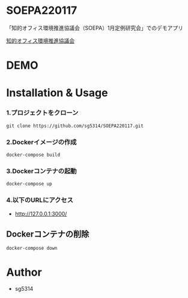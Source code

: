 # SOEPA220117
「知的オフィス環境推進協議会（SOEPA）1月定例研究会」でのデモアプリ

[知的オフィス環境推進協議会](http://mwind.jp/soepa/index.html)

# DEMO

 
# Installation & Usage

### 1.プロジェクトをクローン

    git clone https://github.com/sg5314/SOEPA220117.git

### 2.Dockerイメージの作成

    docker-compose build

### 3.Dockerコンテナの起動

    docker-compose up

### 4.以下のURLにアクセス

* http://127.0.0.1:3000/


## Dockerコンテナの削除

    docker-compose down

 
# Author

* sg5314


